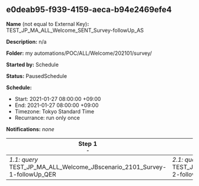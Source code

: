 ## e0deab95-f939-4159-aeca-b94e2469efe4

**Name** (not equal to External Key)**:** TEST_JP_MA_ALL_Welcome_SENT_Survey-followUp_AS

**Description:** n/a

**Folder:** my automations/POC/ALL/Welcome/202101/survey/

**Started by:** Schedule

**Status:** PausedSchedule

**Schedule:**

* Start: 2021-01-27 08:00:00 +09:00
* End: 2021-01-27 08:00:00 +09:00
* Timezone: Tokyo Standard Time
* Recurrance: run only once

**Notifications:** _none_


| Step 1<br>_<small>-</small>_ | Step 2<br>_<small>-</small>_ |
| --- | --- |
| _1.1: query_<br>TEST_JP_MA_ALL_Welcome_JBscenario_2101_Survey-1-followUp_QER | _2.1: query_<br>TEST_JP_MA_ALL_Welcome_JBscenario_2101_Survey-2-followUp_QER |
